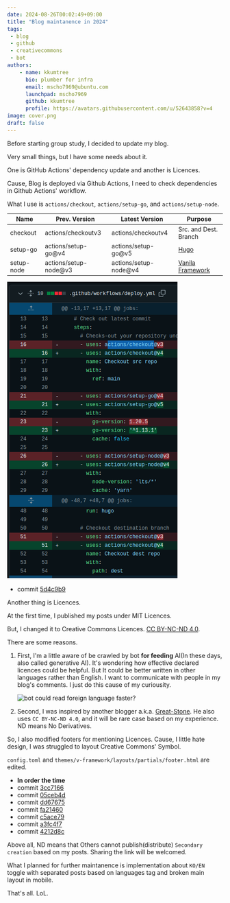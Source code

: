 ```yaml
---
date: 2024-08-26T00:02:49+09:00
title: "Blog maintanence in 2024"
tags:
 - blog  
 - github  
 - creativecommons  
 - bot  
authors:
    - name: kkumtree
      bio: plumber for infra
      email: mscho7969@ubuntu.com
      launchpad: mscho7969
      github: kkumtree
      profile: https://avatars.githubusercontent.com/u/52643858?v=4 
image: cover.png
draft: false
---
```


Before starting group study, I decided to update my blog.  

Very small things, but I have some needs about it.  

One is GitHub Actions' dependency update and another is Licences.  

Cause, Blog is deployed via Github Actions, I need to check dependencies in Github Actions' workflow.  

What I use is `actions/checkout`, `actions/setup-go`, and `actions/setup-node`.  

| Name | Prev. Version | Latest Version | Purpose |  
| ---- | ------------- | -------------- | ------- |
| checkout | actions/checkoutv3 | actions/checkoutv4 | Src. and Dest. Branch |
| setup-go | actions/setup-go@v4 | actions/setup-go@v5 | [Hugo](https://gohugo.io/) |
| setup-node | actions/setup-node@v3 | actions/setup-node@v4 | [Vanila Framework](https://vanillaframework.io/) |  

![github_actions](images/github_actions.png)  

- commit [5d4c9b9](https://github.com/kkumtree/blog.minseong.xyz/commit/5d4c9b9a59830a2346199f68c6e91e30e0cca92d)  

Another thing is Licences.  

At the first time, I published my posts under MIT Licences.  

But, I changed it to Creative Commons Licences. [CC BY-NC-ND 4.0](https://creativecommons.org/licenses/by-nc-nd/4.0/).  

There are some reasons.  

1. First, I'm a little aware of be crawled by bot **for feeding** AI(In these days, also called generative AI). It's wondering how effective declared licences could be helpful. But It could be better written in other languages rather than English. I want to communicate with people in my blog's comments. I just do this cause of my curiousity.  

    ![bot could read foreign language faster?](images/read_foreign_language.png)  

2. Second, I was inspired by another blogger a.k.a. [Great-Stone](https://docmoa.github.io/). He also uses `CC BY-NC-ND 4.0`, and it will be rare case based on my experience. ND means No Derivatives.  

So, I also modified footers for mentioning Licences. Cause, I little hate design, I was struggled to layout Creative Commons' Symbol.  

`config.toml` and `themes/v-framework/layouts/partials/footer.html` are edited.

- **In order the time**  
- commit [3cc7166](https://github.com/kkumtree/blog.minseong.xyz/commit/3cc7166d332101867bd98895bf4769728aaca01b)  
- commit [05ceb4d](https://github.com/kkumtree/blog.minseong.xyz/commit/05ceb4d0d228da34be7511e4a17869375fcdc6ce)  
- commit [dd67675](https://github.com/kkumtree/blog.minseong.xyz/commit/dd67675eec7a0b6b6576b7202dd57d05fc2b30c9)  
- commit [fa21460](https://github.com/kkumtree/blog.minseong.xyz/commit/fa21460e6e81c12d17492ac5d8a3ee448d5d7d97)  
- commit [c5ace79](https://github.com/kkumtree/blog.minseong.xyz/commit/c5ace79231a0fd168a482767ee1432b3260f4165)  
- commit [a3fc4f7](https://github.com/kkumtree/blog.minseong.xyz/commit/a3fc4f73d5ec662b4100d0e41505df5aff8b1164)  
- commit [4212d8c](https://github.com/kkumtree/blog.minseong.xyz/commit/4212d8c3ca8976b1598660420d53eecd6d9cc6ba)  

Above all, ND means that Others cannot publish(distribute) `Secondary creation` based on my posts. Sharing the link will be welcomed.  

What I planned for further maintanence is implementation about `KO/EN` toggle with separated posts based on languages tag and broken main layout in mobile.  

That's all. LoL.  
